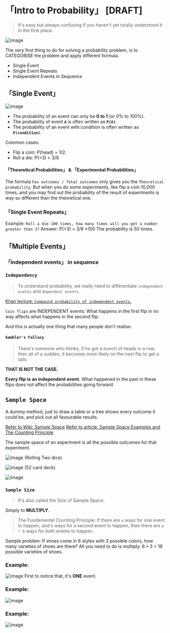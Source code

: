 # 「Intro to Probability」 [DRAFT]

> It's easy but always confusing if you haven't yet totally understood it in the first place.

![image](https://user-images.githubusercontent.com/14041622/38343433-8df4d290-38b6-11e8-9412-2db6f33ba802.png)


The very first thing to do for solving a probability problem, is to CATEGORISE the problem and apply different formula.

- Single Event
- Single Event Repeats
- Independent Events in Sequence

## 「Single Event」

![image](https://user-images.githubusercontent.com/14041622/37280286-518afa32-2628-11e8-87ad-b293b37741e1.png)

- The probability of an event can only be **0 to 1**  (or 0% to 100%).
- The probability of event **`A`** is often written as **`P(A)`**.
- The probability of an event with condition is often written as **`P(condition)`**.

Common cases:
- Flip a coin:  P(head) = 1/2.
- Roll a die: P(>3) = 3/6

#### 「Theoretical Probabilities」 & 「Experimental Probabilities」

The formula `Fav outcomes / Total outcomes` only gives you the `Theoretical probability`.
But when you do some experiments, like flip a coin 10,000 times, 
and you may find out the probability of the result of experiments is way so different than the theoretical one.

### 「Single Event Repeats」

Example: `Roll a die 100 times, how many times will you get a number greater than 3?`
Answer: P(>3) = 3/6 *100
The probability is 50 times.

## 「Multiple Events」

### 「Independent events」 in sequence


### `Independency`
> To understand probability, we really need to differentiate `independent events` and `dependent events`.

[Khan lecture: `Compound probability of independent events`.](https://www.khanacademy.org/math/precalculus/prob-comb/compound-probability-of-ind-events-using-mult-rule/v/compound-probability-of-independent-events)

`Coin flips` are INDEPENDENT events: 
What happens in the first flip in no way affects what happens in the second flip.

And this is actually one thing that many people don't realise.

#### `Gambler's Fallacy`
> There's someone who thinks, if he got a bunch of heads in a row, then all of a sudden, it becomes more likely on the next flip to get a tails. 

**THAT IS NOT THE CASE.**

**Every flip is an independent event.** What happened in the past in these flips does not affect the probabilities going forward.


## `Sample Space`
A dummy method,  just to draw a table or a tree shows every outcome it could be, and pick out all favourable results.  

[Refer to Wiki: Sample Space](https://www.wikiwand.com/en/Sample_space)
[Refer to article: Sample Space Examples and The Counting Principle](http://www.statisticshowto.com/sample-space/)

The sample space of an experiment is all the possible outcomes for that experiment. 

![image](https://user-images.githubusercontent.com/14041622/46349865-d584cb80-c685-11e8-8f19-b36a9726118b.png)
(Rolling Two dice)

![image](https://user-images.githubusercontent.com/14041622/46460743-7ba01500-c7ef-11e8-883b-30222ebcff33.png)
(52 card deck)

![image](https://user-images.githubusercontent.com/14041622/44769435-2d1bad00-ab97-11e8-84cb-fcf0e4ae4503.png)


### `Sample Size`
> It's also called the Size of Sample Space.

Simply to **MULTIPLY**.

> The Fundamental Counting Principle: If there are `a` ways for one event to happen, and `b` ways for a second event to happen, then there are `a * b` ways for both events to happen.

Sample problem: If shoes come in 6 styles with 3 possible colors, how many varieties of shoes are there?
All you need to do is multiply: 6 • 3 = 18 possible varieties of shoes.


### Example:
![image](https://user-images.githubusercontent.com/14041622/37281434-f739e706-262b-11e8-88e0-8dbf81813087.png)
First to notice that, it's **ONE** event. 


### Example:
![image](https://user-images.githubusercontent.com/14041622/37280936-4707117a-262a-11e8-8d59-547e2f7c62fd.png)


### Example:
![image](https://user-images.githubusercontent.com/14041622/37280918-37d313ca-262a-11e8-9924-3e6531126671.png)
